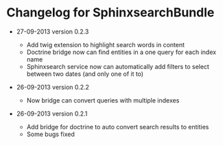 Changelog for SphinxsearchBundle
================================

* 27-09-2013 version 0.2.3

    - Add twig extension to highlight search words in content
    - Doctrine bridge now can find entities in a one query for each index name
    - Sphinxsearch service now can automatically add filters to select between two dates (and only one of it to)

* 26-09-2013 version 0.2.2

    - Now bridge can convert queries with multiple indexes

* 26-09-2013 version 0.2.1

    - Add bridge for doctrine to auto convert search results to entities
    - Some bugs fixed
